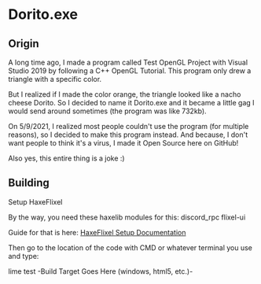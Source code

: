 # Dorito.exe

## Origin
A long time ago, I made a program called Test OpenGL Project with Visual Studio 2019 by following a C++ OpenGL Tutorial.
This program only drew a triangle with a specific color.

But I realized if I made the color orange, the triangle looked like a nacho cheese Dorito.
So I decided to name it Dorito.exe and it became a little gag I would send around sometimes (the program was like 732kb).

On 5/9/2021, I realized most people couldn't use the program (for multiple reasons), so I decided to make this program instead.
And because, I don't want people to think it's a virus, I made it Open Source here on GitHub!

Also yes, this entire thing is a joke :)

## Building
Setup HaxeFlixel

By the way, you need these haxelib modules for this:
    discord_rpc
    flixel-ui

Guide for that is here: [HaxeFlixel Setup Documentation](https://haxeflixel.com/documentation/setup/)

Then go to the location of the code with CMD or whatever terminal you use and type:

lime test -Build Target Goes Here (windows, html5, etc.)-
